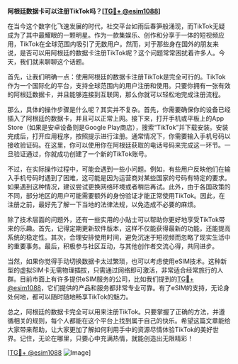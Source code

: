 **阿根廷数据卡可以注册TikTok吗？[[TG💪+ @esim1088](https://t.me/s/esim1088)]**

在当今这个数字化飞速发展的时代，社交平台如雨后春笋般涌现，而TikTok无疑成为了其中最耀眼的一颗明星。作为一款集娱乐、创作和分享于一体的短视频应用，TikTok在全球范围内吸引了无数用户。然而，对于那些身在国外的朋友来说，是否可以用阿根廷的数据卡注册TikTok呢？这个问题常常困扰着许多人。今天，我们就来聊聊这个话题。

首先，让我们明确一点：使用阿根廷的数据卡注册TikTok是完全可行的。TikTok作为一个国际化的平台，支持全球范围内的用户注册和使用。只要你拥有一张有效的阿根廷数据卡，并且能够连接到互联网，那么你就可以轻松地完成注册流程。

那么，具体的操作步骤是什么呢？其实并不复杂。首先，你需要确保你的设备已经插入了阿根廷的数据卡，并且可以正常上网。接下来，打开手机或平板上的App Store（如果是安卓设备则是Google Play商店），搜索“TikTok”并下载安装。安装完成后，打开应用程序，按照提示进行注册。通常情况下，你需要输入手机号码以接收验证码。在这里，你可以使用你在阿根廷获取的电话号码来完成这一环节。一旦验证通过，你就成功创建了一个新的TikTok账号。

不过，在实际操作过程中，可能会遇到一些小问题。例如，有些用户反映他们在输入手机号码时遇到了困难，这可能是因为运营商对某些国家的号码有特定的要求。如果遇到这种情况，建议尝试更换网络环境或者稍后再试。此外，由于各国政策的不同，部分地区的用户可能需要额外的身份验证才能正常使用TikTok。因此，在注册之前，最好先了解一下当地的法律法规，以免造成不必要的麻烦。

除了技术层面的问题外，还有一些实用的小贴士可以帮助你更好地享受TikTok带来的乐趣。首先，记得定期更新软件版本，这样不仅能获得最新的功能，还能提高系统的稳定性。其次，合理安排使用时间，避免沉迷于短视频而忽略了现实生活中的重要事务。最后，积极参与社区互动，与其他创作者交流心得，共同进步。

当然，如果你觉得手动切换数据卡太过繁琐，也可以考虑使用eSIM技术。这种新型的虚拟SIM卡无需物理插拔，只需通过网络即可激活，非常适合经常旅行的人群。目前市面上有许多提供eSIM服务的公司，比如我们提到的[TG💪+ @esim1088](https://t.me/s/esim1088)，它们提供的产品和服务都非常专业可靠。有了eSIM的支持，无论身处何地，都可以随时随地畅享TikTok的魅力。

总之，阿根廷的数据卡完全可以用来注册TikTok。只要掌握了正确的方法，并遵循相关的规则，每个人都能在这个平台上找到属于自己的快乐。希望这篇文章能给大家带来帮助，让大家更加了解如何利用手中的资源尽情体验TikTok的美好世界。记住，无论在哪里，只要心中充满热情，就能创造出无限精彩！

[[TG💪+ @esim1088](https://t.me/s/esim1088) ![Image](https://i.postimg.cc/4NQfJmqS/Snipaste-2025-05-13-00-14-12.png)]
